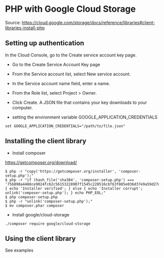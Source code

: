 # PHP with Google Cloud Storage

Source: https://cloud.google.com/storage/docs/reference/libraries#client-libraries-install-php

## Setting up authentication

In the Cloud Console, go to the Create service account key page.

- Go to the Create Service Account Key page
- From the Service account list, select New service account.
- In the Service account name field, enter a name.
- From the Role list, select Project > Owner.
- Click Create. A JSON file that contains your key downloads to your computer.

- setting the environment variable GOOGLE_APPLICATION_CREDENTIALS
```
set GOOGLE_APPLICATION_CREDENTIALS="/path/to/file.json"
```

## Installing the client library

- Install composer

https://getcomposer.org/download/

```
$ php -r "copy('https://getcomposer.org/installer', 'composer-setup.php');"
$ php -r "if (hash_file('sha384', 'composer-setup.php') === '756890a4488ce9024fc62c56153228907f1545c228516cbf63f885e036d37e9a59d27d63f46af1d4d07ee0f76181c7d3') { echo 'Installer verified'; } else { echo 'Installer corrupt'; unlink('composer-setup.php'); } echo PHP_EOL;"
$ php composer-setup.php
$ php -r "unlink('composer-setup.php');"
$ mv composer.phar composer
```

- Install google/cloud-storage
```
./composer require google/cloud-storage
```

## Using the client library

See examples